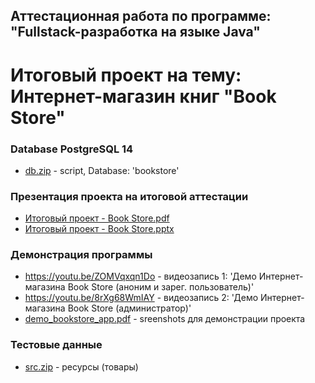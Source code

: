## Аттестационная работа по программе: "Fullstack-разработка на языке Java"

# Итоговый проект на тему: Интернет-магазин книг "Book Store"

### Database PostgreSQL 14
* [db.zip](https://github.com/safrani23/book-store-draft/files/10202271/db.zip) - script, Database: 'bookstore'

### Презентация проекта на итоговой аттестации
* [Итоговый проект - Book Store.pdf](https://github.com/safrani23/book-store-draft/files/10202553/-.Book.Store.pdf)<br>
* [Итоговый проект - Book Store.pptx](https://github.com/safrani23/book-store-draft/files/10202554/-.Book.Store.pptx)

### Демонстрация программы

* https://youtu.be/ZOMVqxqn1Do - видеозапись 1: 'Демо Интернет-магазина Book Store (аноним и зарег. пользователь)'
* https://youtu.be/8rXg68WmIAY - видеозапись 2: 'Демо Интернет-магазина Book Store (администратор)'
* [demo_bookstore_app.pdf](https://github.com/safrani23/book-store-draft/files/10202993/demo_bookstore_app.pdf) - sreenshots для демонстрации проекта

### Тестовые данные
* [src.zip](https://github.com/safrani23/book-store-draft/files/10202903/src.zip) - ресурсы (товары)
